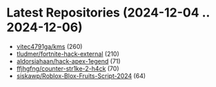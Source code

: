# Latest Repositories (2024-12-04 .. 2024-12-06)

- [vitec4791ga/kms](https://github.com/vitec4791ga/kms) (260)
- [tludmer/fortnite-hack-external](https://github.com/tludmer/fortnite-hack-external) (210)
- [aldorsiahaan/hack-apex-1egend](https://github.com/aldorsiahaan/hack-apex-1egend) (71)
- [ffjhgfng/counter-str1ke-2-h4ck](https://github.com/ffjhgfng/counter-str1ke-2-h4ck) (70)
- [siskawp/Roblox-Blox-Fruits-Script-2024](https://github.com/siskawp/Roblox-Blox-Fruits-Script-2024) (64)
